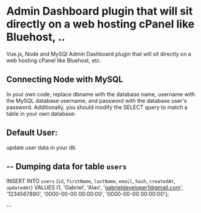 # Admin Dashboard plugin that will sit directly on a web hosting cPanel like Bluehost, ..
Vue.js, Node and MySQl Admin Dashboard plugin that will sit directly on a web hosting cPanel like Bluehost, etc.
 
 ## Connecting Node with MySQL
 
 In your own code, replace dbname with the database name, username with the MySQL database username, and password with the database user's password. Additionally, you should modify the SELECT query to match a table in your own database:
 
 ## Default User: 
 
update  user data in your db
 
 
-- Dumping data for table `users`
--

INSERT INTO `users` (`id`, `firstName`, `lastName`, `email`, `hash`, `createdAt`, `updatedAt`) VALUES
(1, 'Gabriel', 'Alao', 'gabrieldeveloper1@gmail.com', '1234567890', '0000-00-00 00:00:00', '0000-00-00 00:00:00');

--
